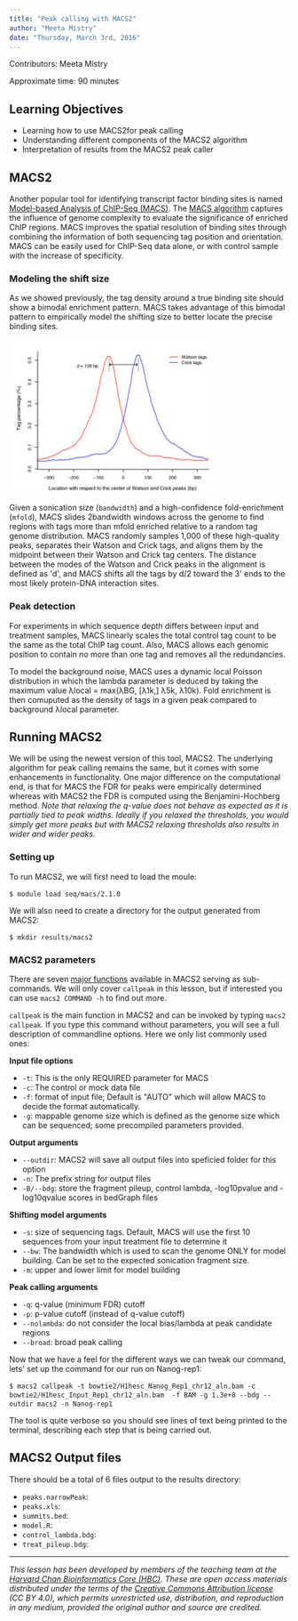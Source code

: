 ```yaml
---
title: "Peak calling with MACS2"
author: "Meeta Mistry"
date: "Thursday, March 3rd, 2016"
---
```


Contributors: Meeta Mistry

Approximate time: 90 minutes

## Learning Objectives

* Learning how to use MACS2for peak calling
* Understanding different components of the MACS2 algorithm
* Interpretation of results from the MACS2 peak caller

## MACS2

Another popular tool for identifying transcript factor binding sites is named [Model-based Analysis of ChIP-Seq (MACS)](https://github.com/taoliu/MACS). The [MACS algorithm](http://genomebiology.biomedcentral.com/articles/10.1186/gb-2008-9-9-r137) captures the influence of genome complexity to evaluate the significance of enriched ChIP regions. MACS improves the spatial resolution of binding sites through combining the information of both sequencing tag position and orientation. MACS can be easily used for ChIP-Seq data alone, or with control sample with the increase of specificity.


### Modeling the shift size
As we showed previously, the tag density around a true binding site should show a bimodal enrichment pattern. MACS takes advantage of this bimodal pattern to empirically model the shifting size to better locate the precise binding sites.

![model](../img/model.png)

Given a sonication size (`bandwidth`) and a high-confidence fold-enrichment (`mfold`), MACS slides 2bandwidth windows across the genome to find regions with tags more than mfold enriched relative to a random tag genome distribution. MACS randomly samples 1,000 of these high-quality peaks, separates their Watson and Crick tags, and aligns them by the midpoint between their Watson and Crick tag centers. The distance between the modes of the Watson and Crick peaks in the alignment is defined as 'd', and MACS shifts all the tags by d/2 toward the 3' ends to the most likely protein-DNA interaction sites.


### Peak detection

For experiments in which sequence depth differs between input and treatment samples, MACS linearly scales the total control tag count to be the same as the total ChIP tag count. Also, MACS allows each genomic position to contain no more than one tag and removes all the redundancies. 

To model the background noise, MACS uses a dynamic local Poisson distribution in which the lambda parameter is deduced by taking the maximum value λlocal = max(λBG, [λ1k,] λ5k, λ10k). Fold enrichment is then comuputed as the density of tags in a given peak compared to background λlocal parameter.


## Running MACS2

We will be using the newest version of this tool, MACS2. The underlying algorithm for peak calling remains the same, but it comes with some enhancements in functionality. One major difference on the computational end, is that for MACS the FDR for peaks were empirically determined whereas with MACS2 the FDR is computed using the Benjamini-Hochberg method. *Note that relaxing the q-value does not behave as expected as it is partially tied to peak widths. Ideally if you relaxed the thresholds, you would simply get more peaks but with MACS2 relaxing thresholds also results in wider and wider peaks.* 


### Setting up

To run MACS2, we will first need to load the moule:

	$ module load seq/macs/2.1.0
	

We will also need to create a directory for the output generated from MACS2:

	$ mkdir results/macs2
	

### MACS2 parameters

There are seven [major functions](https://github.com/taoliu/MACS#usage-of-macs2) available in MACS2 serving as sub-commands. We will only cover `callpeak` in this lesson, but if interested you can use `macs2 COMMAND -h`  to find out more.

`callpeak` is the main function in MACS2 and can be invoked by typing `macs2 callpeak`. If you type this command without parameters, you will see a full description of commandline options. Here we only list commonly used ones: 

**Input file options**

* `-t`: This is the only REQUIRED parameter for MACS
* `-c`: The control or mock data file
* `-f`: format of input file; Default is "AUTO" which will allow MACS to decide the format automatically.
* `-g`: mappable genome size which is defined as the genome size which can be sequenced; some precompiled parameters provided.

**Output arguments**

* `--outdir`: MACS2 will save all output files into speficied folder for this option
* `-n`: The prefix string for output files
* `-B/--bdg`: store the fragment pileup, control lambda, -log10pvalue and -log10qvalue scores in bedGraph files

**Shifting model arguments**
* `-s`: size of sequencing tags. Default, MACS will use the first 10 sequences from your input treatment file to determine it
* `--bw`: The bandwidth which is used to scan the genome ONLY for model building. Can be set to the expected sonication fragment size.
* `-m`: upper and lower limit for model building

**Peak calling arguments**

* `-q`: q-value (minimum FDR) cutoff
* `-p`: p-value cutoff (instead of q-value cutoff)
* `--nolambda`: do not consider the local bias/lambda at peak candidate regions
* `--broad`: broad peak calling


Now that we have a feel for the different ways we can tweak our command, lets' set up the command for our run on Nanog-rep1:

	$ macs2 callpeak -t bowtie2/H1hesc_Nanog_Rep1_chr12_aln.bam -c bowtie2/H1hesc_Input_Rep1_chr12_aln.bam  -f BAM -g 1.3e+8 --bdg --outdir macs2 -n Nanog-rep1

The tool is quite verbose so you should see lines of text being printed to the terminal, describing each step that is being carried out.

## MACS2 Output files

There should be a total of 6 files output to the results directory:

* `peaks.narrowPeak`:
* `peaks.xls`:
* `summits.bed`:
* `model.R`: 
* `control_lambda.bdg`:
* `treat_pileup.bdg`:



***
*This lesson has been developed by members of the teaching team at the [Harvard Chan Bioinformatics Core (HBC)](http://bioinformatics.sph.harvard.edu/). These are open access materials distributed under the terms of the [Creative Commons Attribution license](https://creativecommons.org/licenses/by/4.0/) (CC BY 4.0), which permits unrestricted use, distribution, and reproduction in any medium, provided the original author and source are credited.*